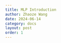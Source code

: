 ```yaml
---
title: MLP Introduction
author: Zhaoze Wang
date: 2024-06-14
category: docs
layout: post
order: 1
---
```


